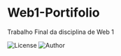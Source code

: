 # Web1-Portifolio
Trabalho Final da disciplina de Web 1

![License](https://img.shields.io/github/license/Guilherme-Ramos-php/Web1-Portifolio)  ![Author](https://img.shields.io/badge/Author-Guilherme%20Ramos-green)

